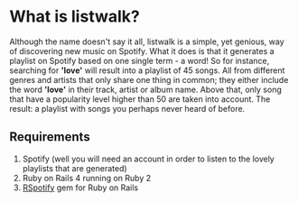 # What is listwalk?
Although the name doesn't say it all, listwalk is a simple, yet genious, way of discovering new music on Spotify. What it does is that it generates a playlist on Spotify based on one single term - a word! So for instance, searching for **'love'** will result into a playlist of 45 songs. All from different genres and artists that only share one thing in common; they either include the word **'love'** in their track, artist or album name. Above that, only song that have a popularity level higher than 50 are taken into account. The result: a playlist with songs you perhaps never heard of before.

## Requirements

1. Spotify (well you will need an account in order to listen to the lovely playlists that are generated)
2. Ruby on Rails 4 running on Ruby 2
3. [RSpotify](https://github.com/guilhermesad/rspotify) gem for Ruby on Rails